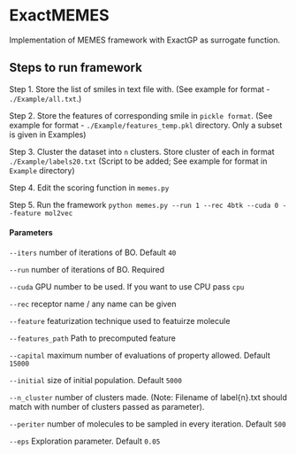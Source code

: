 # ExactMEMES 

Implementation of MEMES framework with ExactGP as surrogate function.

## Steps to run framework
Step 1. Store the list of smiles in text file with. (See example for format - `./Example/all.txt`.)

Step 2. Store the features of corresponding smile in `pickle format`. (See example for format - `./Example/features_temp.pkl` directory. Only a subset is given in Examples)

Step 3. Cluster the dataset into `n` clusters. Store cluster of each in format `./Example/labels20.txt` (Script to be added; See example for format in `Example` directory)

Step 4. Edit the scoring function in `memes.py`

Step 5. Run the framework
        `python memes.py --run 1 --rec 4btk --cuda 0 --feature mol2vec` 
        
#### Parameters
   `--iters` number of iterations of BO. Default `40`
   
   `--run`   number of iterations of BO. Required
   
   `--cuda`  GPU number to be used. If you want to use CPU pass `cpu`
   
   `--rec`  receptor name / any name can be given
   
   `--feature` featurization technique used to featuirze molecule
   
   `--features_path` Path to precomputed feature
   
   `--capital` maximum number of evaluations of property allowed. Default `15000`
   
   `--initial` size of initial population. Default `5000`
   
   `--n_cluster` number of clusters made. (Note: Filename of label{n}.txt should match with number of clusters passed as parameter).
   
   `--periter` number of molecules to be sampled in every iteration. Default `500`
   
   `--eps` Exploration parameter. Default `0.05`
   
